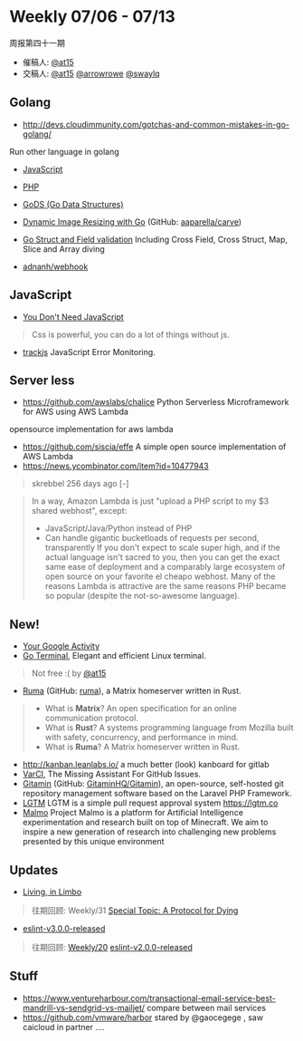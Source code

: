 # Weekly 07/06 - 07/13

周报第四十一期

- 催稿人:
  [@at15][at15]
- 交稿人:
  [@at15][at15]
  [@arrowrowe][mie]
  [@swaylq][swaylq]

[at15]: https://github.com/at15
[mie]: https://github.com/arrowrowe
[dou]: https://github.com/ComMouse
[gaocegege]: https://github.com/gaocegege
[swaylq]: https://github.com/swaylq

## Golang

- http://devs.cloudimmunity.com/gotchas-and-common-mistakes-in-go-golang/

Run other language in golang

- [JavaScript](https://github.com/robertkrimen/otto)
- [PHP](https://github.com/deuill/go-php)

- [GoDS (Go Data Structures)](https://github.com/emirpasic/gods)
- [Dynamic Image Resizing with Go](http://parellagram.com/posts/carving) (GitHub: [aaparella/carve](https://github.com/aaparella/carve))
- [Go Struct and Field validation](https://github.com/go-playground/validator) Including Cross Field, Cross Struct, Map, Slice and Array diving
- [adnanh/webhook](https://github.com/adnanh/webhook)

## JavaScript

- [You Don't Need JavaScript](https://github.com/NamPNQ/You-Dont-Need-Javascript)
> Css is powerful, you can do a lot of things without js.

- [trackjs](https://davidwalsh.name/trackjs) JavaScript Error Monitoring. 

## Server less

- https://github.com/awslabs/chalice Python Serverless Microframework for AWS using AWS Lambda

opensource implementation for aws lambda

- https://github.com/siscia/effe A simple open source implementation of AWS Lambda
- https://news.ycombinator.com/item?id=10477943

> skrebbel 256 days ago [-]

> In a way, Amazon Lambda is just "upload a PHP script to my $3 shared webhost", except:
>   - JavaScript/Java/Python instead of PHP
>   - Can handle gigantic bucketloads of requests per second, transparently
If you don't expect to scale super high, and if the actual language isn't sacred to you, then you can get the exact same ease of deployment and a comparably large ecosystem of open source on your favorite el cheapo webhost.
Many of the reasons Lambda is attractive are the same reasons PHP became so popular (despite the not-so-awesome language).

## New!

- [Your Google Activity](https://myactivity.google.com/myactivity)
- [Go Terminal](http://rungoterminal.com/), Elegant and efficient Linux terminal.  
> Not free :( by [@at15][at15]

- [Ruma](https://www.ruma.io/) (GitHub: [ruma](https://github.com/ruma)), a Matrix homeserver written in Rust.

> - What is __Matrix__? An open specification for an online communication protocol.
> - What is __Rust__? A systems programming language from Mozilla built with safety, concurrency, and performance in mind.
> - What is __Ruma__? A Matrix homeserver written in Rust.

- http://kanban.leanlabs.io/ a much better (look) kanboard for gitlab 
- [VarCI](https://var.ci/), The Missing Assistant For GitHub Issues.
- [Gitamin](http://gitamin.com) (GitHub: [GitaminHQ/Gitamin](https://github.com/GitaminHQ/Gitamin)), an open-source, self-hosted git repository management software based on the Laravel PHP Framework.
- [LGTM](https://github.com/lgtmco/lgtm) LGTM is a simple pull request approval system https://lgtm.co
- [Malmo](https://github.com/Microsoft/malmo)  Project Malmo is a platform for Artificial Intelligence experimentation and research built on top of Minecraft. We aim to inspire a new generation of research into challenging new problems presented by this unique environment

## Updates

- [Living, in Limbo](http://hintjens.com/blog:121)
> 往期回顾: Weekly/31 [Special Topic: A Protocol for Dying](https://github.com/dyweb/web-stuff/blob/master/weekly/2016/0504.md#special-topic-a-protocol-for-dying)

- [eslint-v3.0.0-released](http://eslint.org/blog/2016/07/eslint-v3.0.0-released)
> 往期回顾: [Weekly/20](https://github.com/dyweb/web-stuff/blob/33e4a8cb61705210d4a127678a323725ca24f0cd/weekly/2016/0217.md)
> [eslint-v2.0.0-released](http://eslint.org/blog/2016/02/eslint-v2.0.0-released)

## Stuff

- https://www.ventureharbour.com/transactional-email-service-best-mandrill-vs-sendgrid-vs-mailjet/ compare between mail services
- https://github.com/vmware/harbor stared by @gaocegege , saw caicloud in partner ....
